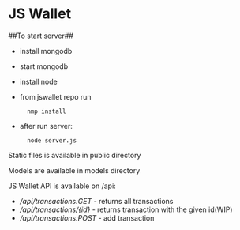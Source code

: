 # JS Wallet #

##To start server##

* install mongodb
* start mongodb
* install node
* from jswallet repo run
        
        nmp install
        
* after run server:
        
        node server.js
        

Static files is available in public directory

Models are available in models directory

JS Wallet API is available on /api:

* _/api/transactions:GET_ - returns all transactions
* _/api/transactions/{id}_ - returns transaction with the given id(WIP)
* _/api/transactions:POST_ - add transaction
